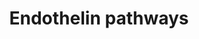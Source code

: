 ---
annotations:
- type: Cell Type Ontology
  value: blood vessel endothelial cell
- type: Pathway Ontology
  value: G protein mediated signaling pathway via Galphaq family
- type: Disease Ontology
  value: benign essential hypertension
- type: Pathway Ontology
  value: Ras superfamily mediated signaling pathway
- type: Pathway Ontology
  value: G protein mediated signaling pathway via Galphai family
- type: Pathway Ontology
  value: G protein mediated signaling pathway via Galphas family
- type: Pathway Ontology
  value: endothelin signaling pathway
- type: Cell Type Ontology
  value: smooth muscle cell
- type: Pathway Ontology
  value: calcium/calmodulin dependent signaling pathway
- type: Disease Ontology
  value: hypertension
authors:
- Sabinedaemen
- MireilleSthijns
- Egonw
- Khanspers
- MaintBot
- Christine Chichester
- AlexanderPico
- Mkutmon
- L Dupuis
- Eweitz
description: Endothelin-1 is a bicyclic 21 amino acid peptide, produced primarily
  in the endothelium. It is a potent stimulus of long-lasting and persistent vasoconstriction.
  It also has a role as a stimulus of inflammation, oxidative stress and cellular
  proliferation.  Proteins on this pathway have targeted assays available via the
  [https://assays.cancer.gov/available_assays?wp_id=WP2197 CPTAC Assay Portal]
last-edited: 2021-05-22
organisms:
- Homo sapiens
redirect_from:
- /index.php/Pathway:WP2197
- /instance/WP2197
schema-jsonld:
- '@context': https://schema.org/
  '@id': https://wikipathways.github.io/pathways/WP2197.html
  '@type': Dataset
  creator:
    '@type': Organization
    name: WikiPathways
  description: Endothelin-1 is a bicyclic 21 amino acid peptide, produced primarily
    in the endothelium. It is a potent stimulus of long-lasting and persistent vasoconstriction.
    It also has a role as a stimulus of inflammation, oxidative stress and cellular
    proliferation.  Proteins on this pathway have targeted assays available via the
    [https://assays.cancer.gov/available_assays?wp_id=WP2197 CPTAC Assay Portal]
  keywords:
  - IP3R
  - Cap
  - Pre-pro ET1
  - ERK1/2
  - GaI
  - PIP2
  - GbQ
  - MLCK
  - NPY
  - cAMP
  - L-Arginine
  - SERCA
  - DAG
  - Furin-like protease
  - cGMP
  - 'NO'
  - ECE
  - EDNRB
  - PKC
  - K+
  - GbI
  - PLCb
  - GgI
  - EDHF
  - GbS
  - MLC
  - PMCA
  - a adrenergic receptor
  - Ca2+ channel
  - ATP
  - RAF
  - IP1
  - COX2
  - Big ET1
  - K+ channel
  - CaM
  - EDNRA
  - sGC
  - Endothelin 1
  - IP3
  - PKA
  - Citrulline
  - MEK
  - PGI2
  - AC
  - Ca2+
  - GgQ
  - CAD
  - Y1
  - CGRP
  - GaQ
  - eNOS
  - CRLR
  - RAMP1
  - GgS
  - GaS
  - Arachidonic acid
  - GTP
  - b adrenergic receptor
  license: CC0
  name: Endothelin pathways
seo: CreativeWork
title: Endothelin pathways
wpid: WP2197
---